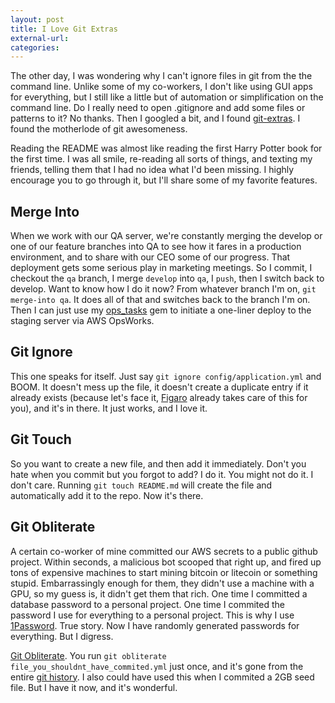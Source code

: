 ```yaml
---
layout: post
title: I Love Git Extras
external-url:
categories:
---
```


The other day, I was wondering why I can't ignore files in git from the the command line. Unlike some of my co-workers, I don't like using GUI apps for everything, but I still like a little but of automation or simplification on the command line. Do I really need to open .gitignore and add some files or patterns to it? No thanks. Then I googled a bit, and I found [git-extras](https://github.com/tj/git-extras). I found the motherlode of git awesomeness.

Reading the README was almost like reading the first Harry Potter book for the first time. I was all smile, re-reading all sorts of things, and texting my friends, telling them that I had no idea what I'd been missing. I highly encourage you to go through it, but I'll share some of my favorite features.

## Merge Into

When we work with our QA server, we're constantly merging the develop or one of our feature branches into QA to see how it fares in a production environment, and to share with our CEO some of our progress. That deployment gets some serious play in marketing meetings. So I commit, I checkout the `qa` branch, I merge `develop` into `qa`, I `push`, then I switch back to develop. Want to know how I do it now? From whatever branch I'm on, `git merge-into qa`. It does all of that and switches back to the branch I'm on. Then I can just use my [ops_tasks](https://github.com/prokizzle/ops_tasks) gem to initiate a one-liner deploy to the staging server via AWS OpsWorks.

## Git Ignore

This one speaks for itself. Just say `git ignore config/application.yml` and BOOM. It doesn't mess up the file, it doesn't create a duplicate entry if it already exists (because let's face it, [Figaro](https://github.com/laserlemon/figaro) already takes care of this for you), and it's in there. It just works, and I love it.

## Git Touch

So you want to create a new file, and then add it immediately. Don't you hate when you commit but you forgot to add? I do it. You might not do it. I don't care. Running `git touch README.md` will create the file and automatically add it to the repo. Now it's there.

## Git Obliterate

A certain co-worker of mine committed our AWS secrets to a public github project. Within seconds, a malicious bot scooped that right up, and fired up tons of expensive machines to start mining bitcoin or litecoin or something stupid. Embarrassingly enough for them, they didn't use a machine with a GPU, so my guess is, it didn't get them that rich. One time I committed a database password to a personal project. One time I commited the password I use for everything to a personal project. This is why I use [1Password](https://agilebits.com/onepassword). True story. Now I have randomly generated passwords for everything. But I digress.

[Git Obliterate](https://github.com/tj/git-extras/blob/master/Commands.md#git-obliterate). You run `git obliterate file_you_shouldnt_have_commited.yml` just once, and it's gone from the entire [git history](https://git-scm.com/book/en/v2/Git-Basics-Viewing-the-Commit-History). I also could have used this when I commited a 2GB seed file. But I have it now, and it's wonderful.